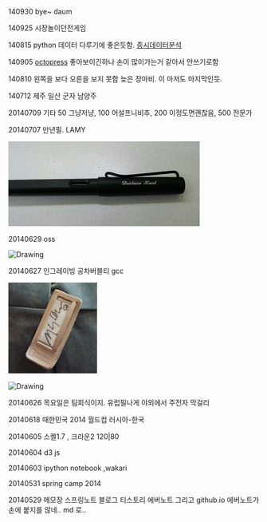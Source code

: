 140930
bye~ daum

140925
시장놀이던전게임

140815
python 데이터 다루기에 좋은듯함. [증시데이터분석](http://nbviewer.ipython.org/urls/dl.dropboxusercontent.com/u/177075/Finance%20Data%20PyCon%202014/00%20-%20Finance%20Data%20in%20Python.ipynb)

140905
[octopress](http://dubu.github.io) 좋아보이긴하나 손이 많이가는거 같아서 안쓰기로함

140810
왼쪽을 보다 오른을 보지 못함 늦은 장마비. 이 마저도 마지막인듯.

140712
제주 일산 군자 남양주

20140709
기타 50 그냥저냥, 100 어설프니비추, 200 이정도면괜찮음, 500 전문가

20140707
만년필. LAMY

![lamy](img/lamy.jpg)

20140629
oss

<img src="https://fbcdn-sphotos-b-a.akamaihd.net/hphotos-ak-xap1/t1.0-9/q71/s720x720/10447748_711588965570106_8843710036375584059_n.jpg" alt="Drawing" style="width: 200px;"/>

20140627
인그레이빙 공차버블티 gcc

![engraving](img/engraving.jpg)

<img src="https://farm3.staticflickr.com/2875/12308353045_7a7fa0fdb2.jpg" alt="Drawing" style="width: 200px;"/>


20140626
목요일은 팀회식이지. 유럽필나게 야외에서 주전자 막걸리

20140618
때한민국 2014 월드컵 러시아-한국

20140605
스켈1.7 , 크라운2 120|80

20140604
d3 js

20140603
ipython notebook ,wakari

20140531
spring camp 2014

20140529
메모장 스프링노트 블로그 티스토리 에버노트 그리고 github.io
에버노트가 손에 붙지를 않네.. md 로..


